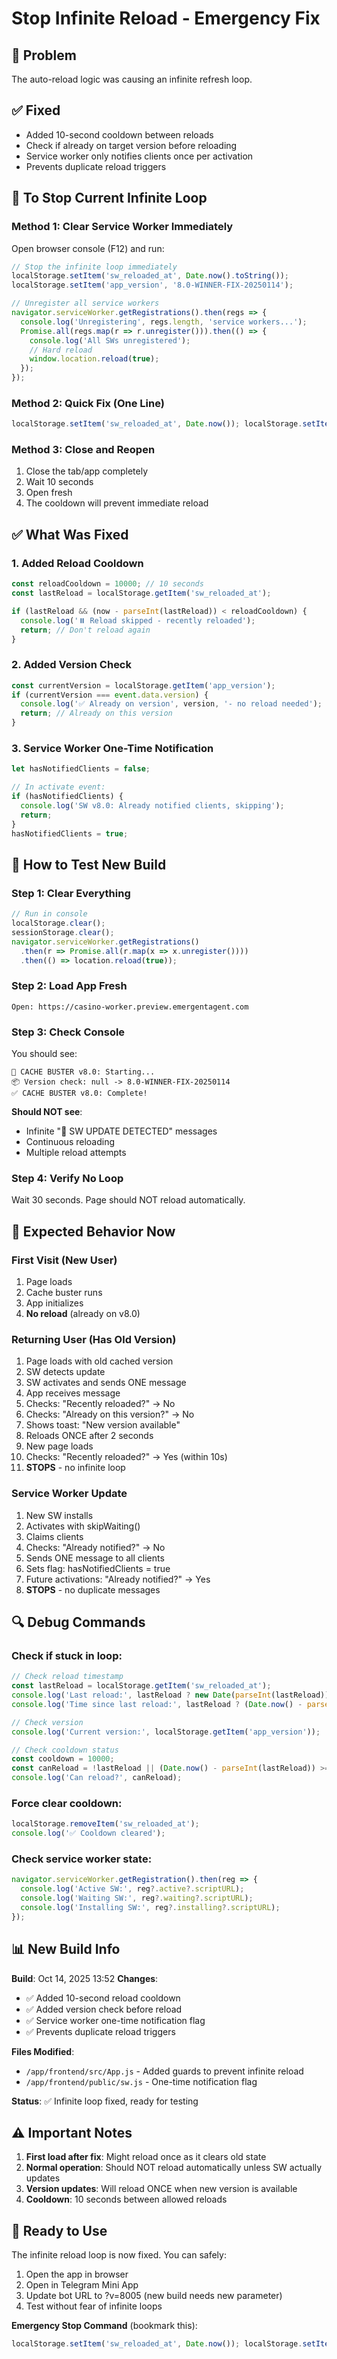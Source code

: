 # Stop Infinite Reload - Emergency Fix

## 🚨 Problem
The auto-reload logic was causing an infinite refresh loop.

## ✅ Fixed
- Added 10-second cooldown between reloads
- Check if already on target version before reloading
- Service worker only notifies clients once per activation
- Prevents duplicate reload triggers

## 🛑 To Stop Current Infinite Loop

### Method 1: Clear Service Worker Immediately

Open browser console (F12) and run:

```javascript
// Stop the infinite loop immediately
localStorage.setItem('sw_reloaded_at', Date.now().toString());
localStorage.setItem('app_version', '8.0-WINNER-FIX-20250114');

// Unregister all service workers
navigator.serviceWorker.getRegistrations().then(regs => {
  console.log('Unregistering', regs.length, 'service workers...');
  Promise.all(regs.map(r => r.unregister())).then(() => {
    console.log('All SWs unregistered');
    // Hard reload
    window.location.reload(true);
  });
});
```

### Method 2: Quick Fix (One Line)

```javascript
localStorage.setItem('sw_reloaded_at', Date.now()); localStorage.setItem('app_version', '8.0-WINNER-FIX-20250114'); location.reload(true);
```

### Method 3: Close and Reopen

1. Close the tab/app completely
2. Wait 10 seconds
3. Open fresh
4. The cooldown will prevent immediate reload

## ✅ What Was Fixed

### 1. Added Reload Cooldown
```javascript
const reloadCooldown = 10000; // 10 seconds
const lastReload = localStorage.getItem('sw_reloaded_at');

if (lastReload && (now - parseInt(lastReload)) < reloadCooldown) {
  console.log('⏸️ Reload skipped - recently reloaded');
  return; // Don't reload again
}
```

### 2. Added Version Check
```javascript
const currentVersion = localStorage.getItem('app_version');
if (currentVersion === event.data.version) {
  console.log('✅ Already on version', version, '- no reload needed');
  return; // Already on this version
}
```

### 3. Service Worker One-Time Notification
```javascript
let hasNotifiedClients = false;

// In activate event:
if (hasNotifiedClients) {
  console.log('SW v8.0: Already notified clients, skipping');
  return;
}
hasNotifiedClients = true;
```

## 🧪 How to Test New Build

### Step 1: Clear Everything
```javascript
// Run in console
localStorage.clear();
sessionStorage.clear();
navigator.serviceWorker.getRegistrations()
  .then(r => Promise.all(r.map(x => x.unregister())))
  .then(() => location.reload(true));
```

### Step 2: Load App Fresh
```
Open: https://casino-worker.preview.emergentagent.com
```

### Step 3: Check Console
You should see:
```
🔄 CACHE BUSTER v8.0: Starting...
📦 Version check: null -> 8.0-WINNER-FIX-20250114
✅ CACHE BUSTER v8.0: Complete!
```

**Should NOT see**:
- Infinite "🔄 SW UPDATE DETECTED" messages
- Continuous reloading
- Multiple reload attempts

### Step 4: Verify No Loop
Wait 30 seconds. Page should NOT reload automatically.

## 🎯 Expected Behavior Now

### First Visit (New User)
1. Page loads
2. Cache buster runs
3. App initializes
4. **No reload** (already on v8.0)

### Returning User (Has Old Version)
1. Page loads with old cached version
2. SW detects update
3. SW activates and sends ONE message
4. App receives message
5. Checks: "Recently reloaded?" → No
6. Checks: "Already on this version?" → No
7. Shows toast: "New version available"
8. Reloads ONCE after 2 seconds
9. New page loads
10. Checks: "Recently reloaded?" → Yes (within 10s)
11. **STOPS** - no infinite loop

### Service Worker Update
1. New SW installs
2. Activates with skipWaiting()
3. Claims clients
4. Checks: "Already notified?" → No
5. Sends ONE message to all clients
6. Sets flag: hasNotifiedClients = true
7. Future activations: "Already notified?" → Yes
8. **STOPS** - no duplicate messages

## 🔍 Debug Commands

### Check if stuck in loop:
```javascript
// Check reload timestamp
const lastReload = localStorage.getItem('sw_reloaded_at');
console.log('Last reload:', lastReload ? new Date(parseInt(lastReload)) : 'Never');
console.log('Time since last reload:', lastReload ? (Date.now() - parseInt(lastReload)) + 'ms' : 'N/A');

// Check version
console.log('Current version:', localStorage.getItem('app_version'));

// Check cooldown status
const cooldown = 10000;
const canReload = !lastReload || (Date.now() - parseInt(lastReload)) >= cooldown;
console.log('Can reload?', canReload);
```

### Force clear cooldown:
```javascript
localStorage.removeItem('sw_reloaded_at');
console.log('✅ Cooldown cleared');
```

### Check service worker state:
```javascript
navigator.serviceWorker.getRegistration().then(reg => {
  console.log('Active SW:', reg?.active?.scriptURL);
  console.log('Waiting SW:', reg?.waiting?.scriptURL);
  console.log('Installing SW:', reg?.installing?.scriptURL);
});
```

## 📊 New Build Info

**Build**: Oct 14, 2025 13:52
**Changes**:
- ✅ Added 10-second reload cooldown
- ✅ Added version check before reload
- ✅ Service worker one-time notification flag
- ✅ Prevents duplicate reload triggers

**Files Modified**:
- `/app/frontend/src/App.js` - Added guards to prevent infinite reload
- `/app/frontend/public/sw.js` - One-time notification flag

**Status**: ✅ Infinite loop fixed, ready for testing

## ⚠️ Important Notes

1. **First load after fix**: Might reload once as it clears old state
2. **Normal operation**: Should NOT reload automatically unless SW actually updates
3. **Version updates**: Will reload ONCE when new version is available
4. **Cooldown**: 10 seconds between allowed reloads

## 🚀 Ready to Use

The infinite reload loop is now fixed. You can safely:
1. Open the app in browser
2. Open in Telegram Mini App
3. Update bot URL to ?v=8005 (new build needs new parameter)
4. Test without fear of infinite loops

**Emergency Stop Command** (bookmark this):
```javascript
localStorage.setItem('sw_reloaded_at', Date.now()); localStorage.setItem('app_version', '8.0-WINNER-FIX-20250114'); navigator.serviceWorker.getRegistrations().then(r => Promise.all(r.map(x => x.unregister()))).then(() => location.reload(true));
```
